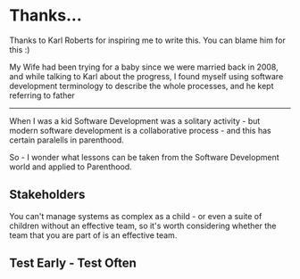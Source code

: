 # Thanks... 
Thanks to Karl Roberts for inspiring me to write this.  You can blame him for this :)

My Wife had been trying for a baby since we were married back in 2008, and while talking to Karl about the progress, I found myself using software development terminology to describe the whole processes, and he kept referring to father

---

When I was a kid Software Development was a solitary activity - but modern software development is a collaborative process - and this has certain paralells in parenthood.

So - I wonder what lessons can be taken from the Software Development world and applied to Parenthood.


## Stakeholders
You can't manage systems as complex as a child - or even a suite of children without an effective team, so it's worth considering whether the team that you are part of is an effective team.

## Test Early - Test Often
